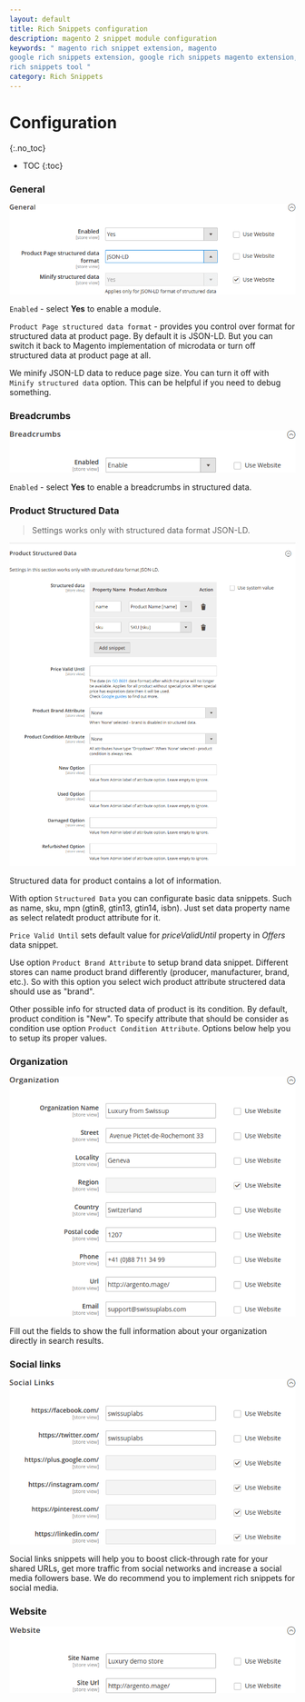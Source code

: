 ```yaml
---
layout: default
title: Rich Snippets configuration
description: magento 2 snippet module configuration
keywords: " magento rich snippet extension, magento
google rich snippets extension, google rich snippets magento extension, google
rich snippets tool "
category: Rich Snippets
---
```


# Configuration
{:.no_toc}

* TOC
{:toc}

### General

![General settings](/images/m2/rich-snippets/config-general.png)

`Enabled` - select **Yes** to enable a module.

`Product Page structured data format` - provides you control over format for structured data at product page. By default it is JSON-LD. But you can switch it back to Magento implementation of microdata or turn off structured data at product page at all.

We minify JSON-LD data to reduce page size. You can turn it off with `Minify structured data` option. This can be helpful if you need to debug something.

### Breadcrumbs

![Breadcrumbs settings](/images/m2/rich-snippets/config-breadcrumbs.png)

`Enabled` - select **Yes** to enable a breadcrumbs in structured data.

### Product Structured Data

> Settings works only with structured data format JSON-LD.

![Product structured data settings](/images/m2/rich-snippets/config-product-v2.png)

Structured data for product contains a lot of information.

With option `Structured Data` you can configurate basic data snippets. Such as  name, sku, mpn (gtin8, gtin13, gtin14, isbn). Just set data property name as select relatedt product attribute for it.

`Price Valid Until` sets default value for *priceValidUntil* property in *Offers* data snippet.

Use option `Product Brand Attribute` to setup brand data snippet. Different stores can name product brand differently (producer, manufacturer, brand, etc.). So with this option you select wich product attribute structered data should use as "brand".

Other possible info for structed data of product is its condition. By default, product condition is "New". To specify attribute that should be consider as condition use option `Product Condition Attribute`. Options below help you to setup its proper values.

### Organization

![Organization settings](/images/m2/rich-snippets/config-organization.png)

Fill out the fields to show the full information about your organization directly in search results.

### Social links

![Social links settings](/images/m2/rich-snippets/config-social.png)

Social links snippets will help you to boost click-through rate for your shared URLs, get more traffic from social networks and increase a social media followers base. We do recommend you to implement rich snippets for social media.

### Website

![website settings](/images/m2/rich-snippets/config-website.png)




